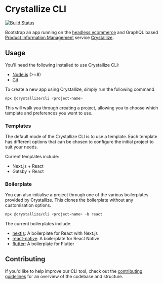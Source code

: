 # Crystallize CLI

[![Build Status](https://travis-ci.org/CrystallizeAPI/crystallize-cli.svg?branch=master)](https://travis-ci.org/CrystallizeAPI/crystallize-cli)

Bootstrap an app running on the [headless ecommerce][1] and GraphQL based
[Product Information Management][2] service [Crystallize][3].

## Usage

You'll need the following installed to use Crystallize CLI:

- [Node.js][7] (>=8)
- [Git][8]

To create a new app using Crystallize, simply run the following command:

```sh
npx @crystallize/cli <project-name>
```

This will walk you through creating a project, allowing you to choose which
template and preferences you want to use.

### Templates

The default mode of the Crystallize CLI is to use a template. Each template has
different options that can be chosen to configure the initial project to suit
your needs.

Current templates include:

- Next.js + React
- Gatsby + React

### Boilerplate

You can also initialise a project through one of the various boilerplates
provided by Crystallize. This clones the boilerplate without any customisation
options.

```sh
npx @crystallize/cli <project-name> -b react
```

The current boilerplates include:

- [nextjs][4]: A boilerplate for React with Next.js
- [react-native][5]: A boilerplate for React Native
- [flutter][6]: A boilerplate for Flutter

## Contributing

If you'd like to help improve our CLI tool, check out the [contributing
guidelines][9] for an overview of the codebase and structure.

[1]: https://crystallize.com/product
[2]: https://crystallize.com/product/product-information-management
[3]: https://crystallize.com/
[4]: https://github.com/CrystallizeAPI/crystallize-nextjs-boilerplate
[5]: https://github.com/CrystallizeAPI/crystallize-react-native-boilerplate
[6]: https://github.com/CrystallizeAPI/crystallize-flutter-boilerplate
[7]: https://nodejs.org
[8]: https://git-scm.com/
[9]:
  https://github.com/CrystallizeAPI/crystallize-cli/blob/master/CONTRIBUTING.md
